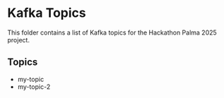 # Kafka Topics

This folder contains a list of Kafka topics for the Hackathon Palma 2025 project.

## Topics
- my-topic
- my-topic-2